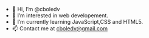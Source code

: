 - 👋 Hi, I’m @cboledv 
- 👀 I’m interested in web developement.
- 🌱 I’m currently learning JavaScript,CSS and HTML5.
- 📫 Contact me at cboledv@gmail.com

<!---
cboledv/cboledv is a ✨ special ✨ repository because its `README.md` (this file) appears on your GitHub profile.
You can click the Preview link to take a look at your changes.
--->
